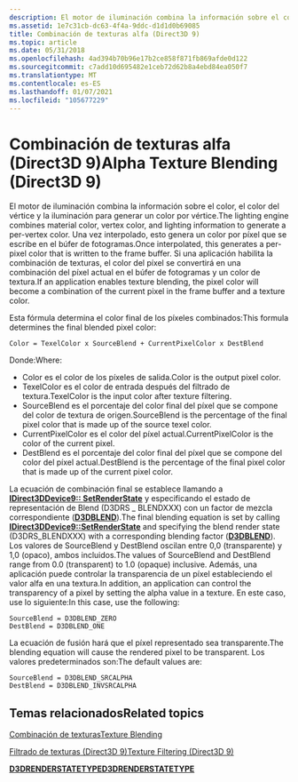 ```yaml
---
description: El motor de iluminación combina la información sobre el color, el color del vértice y la iluminación para generar un color por vértice.
ms.assetid: 1e7c31cb-dc63-4f4a-9ddc-d1d1d0b69085
title: Combinación de texturas alfa (Direct3D 9)
ms.topic: article
ms.date: 05/31/2018
ms.openlocfilehash: 4ad394b70b96e17b2ce858f871fb869afde0d122
ms.sourcegitcommit: c7add10d695482e1ceb72d62b8a4ebd84ea050f7
ms.translationtype: MT
ms.contentlocale: es-ES
ms.lasthandoff: 01/07/2021
ms.locfileid: "105677229"
---
```

# <a name="alpha-texture-blending-direct3d-9"></a><span data-ttu-id="634f0-103">Combinación de texturas alfa (Direct3D 9)</span><span class="sxs-lookup"><span data-stu-id="634f0-103">Alpha Texture Blending (Direct3D 9)</span></span>

<span data-ttu-id="634f0-104">El motor de iluminación combina la información sobre el color, el color del vértice y la iluminación para generar un color por vértice.</span><span class="sxs-lookup"><span data-stu-id="634f0-104">The lighting engine combines material color, vertex color, and lighting information to generate a per-vertex color.</span></span> <span data-ttu-id="634f0-105">Una vez interpolado, esto genera un color por píxel que se escribe en el búfer de fotogramas.</span><span class="sxs-lookup"><span data-stu-id="634f0-105">Once interpolated, this generates a per-pixel color that is written to the frame buffer.</span></span> <span data-ttu-id="634f0-106">Si una aplicación habilita la combinación de texturas, el color del píxel se convertirá en una combinación del píxel actual en el búfer de fotogramas y un color de textura.</span><span class="sxs-lookup"><span data-stu-id="634f0-106">If an application enables texture blending, the pixel color will become a combination of the current pixel in the frame buffer and a texture color.</span></span>

<span data-ttu-id="634f0-107">Esta fórmula determina el color final de los píxeles combinados:</span><span class="sxs-lookup"><span data-stu-id="634f0-107">This formula determines the final blended pixel color:</span></span>


```
Color = TexelColor x SourceBlend + CurrentPixelColor x DestBlend
```



<span data-ttu-id="634f0-108">Donde:</span><span class="sxs-lookup"><span data-stu-id="634f0-108">Where:</span></span>

-   <span data-ttu-id="634f0-109">Color es el color de los píxeles de salida.</span><span class="sxs-lookup"><span data-stu-id="634f0-109">Color is the output pixel color.</span></span>
-   <span data-ttu-id="634f0-110">TexelColor es el color de entrada después del filtrado de textura.</span><span class="sxs-lookup"><span data-stu-id="634f0-110">TexelColor is the input color after texture filtering.</span></span>
-   <span data-ttu-id="634f0-111">SourceBlend es el porcentaje del color final del píxel que se compone del color de textura de origen.</span><span class="sxs-lookup"><span data-stu-id="634f0-111">SourceBlend is the percentage of the final pixel color that is made up of the source texel color.</span></span>
-   <span data-ttu-id="634f0-112">CurrentPixelColor es el color del píxel actual.</span><span class="sxs-lookup"><span data-stu-id="634f0-112">CurrentPixelColor is the color of the current pixel.</span></span>
-   <span data-ttu-id="634f0-113">DestBlend es el porcentaje del color final del píxel que se compone del color del píxel actual.</span><span class="sxs-lookup"><span data-stu-id="634f0-113">DestBlend is the percentage of the final pixel color that is made up of the current pixel color.</span></span>

<span data-ttu-id="634f0-114">La ecuación de combinación final se establece llamando a [**IDirect3DDevice9:: SetRenderState**](/windows/desktop/api) y especificando el estado de representación de Blend (D3DRS \_ BLENDXXX) con un factor de mezcla correspondiente ([**D3DBLEND**](./d3dblend.md)).</span><span class="sxs-lookup"><span data-stu-id="634f0-114">The final blending equation is set by calling [**IDirect3DDevice9::SetRenderState**](/windows/desktop/api) and specifying the blend render state (D3DRS\_BLENDXXX) with a corresponding blending factor ([**D3DBLEND**](./d3dblend.md)).</span></span> <span data-ttu-id="634f0-115">Los valores de SourceBlend y DestBlend oscilan entre 0,0 (transparente) y 1,0 (opaco), ambos incluidos.</span><span class="sxs-lookup"><span data-stu-id="634f0-115">The values of SourceBlend and DestBlend range from 0.0 (transparent) to 1.0 (opaque) inclusive.</span></span> <span data-ttu-id="634f0-116">Además, una aplicación puede controlar la transparencia de un píxel estableciendo el valor alfa en una textura.</span><span class="sxs-lookup"><span data-stu-id="634f0-116">In addition, an application can control the transparency of a pixel by setting the alpha value in a texture.</span></span> <span data-ttu-id="634f0-117">En este caso, use lo siguiente:</span><span class="sxs-lookup"><span data-stu-id="634f0-117">In this case, use the following:</span></span>


```
SourceBlend = D3DBLEND_ZERO 
DestBlend = D3DBLEND_ONE
```



<span data-ttu-id="634f0-118">La ecuación de fusión hará que el píxel representado sea transparente.</span><span class="sxs-lookup"><span data-stu-id="634f0-118">The blending equation will cause the rendered pixel to be transparent.</span></span> <span data-ttu-id="634f0-119">Los valores predeterminados son:</span><span class="sxs-lookup"><span data-stu-id="634f0-119">The default values are:</span></span>


```
SourceBlend = D3DBLEND_SRCALPHA 
DestBlend = D3DBLEND_INVSRCALPHA
```



## <a name="related-topics"></a><span data-ttu-id="634f0-120">Temas relacionados</span><span class="sxs-lookup"><span data-stu-id="634f0-120">Related topics</span></span>

<dl> <dt>

[<span data-ttu-id="634f0-121">Combinación de texturas</span><span class="sxs-lookup"><span data-stu-id="634f0-121">Texture Blending</span></span>](texture-blending.md)
</dt> <dt>

[<span data-ttu-id="634f0-122">Filtrado de texturas (Direct3D 9)</span><span class="sxs-lookup"><span data-stu-id="634f0-122">Texture Filtering (Direct3D 9)</span></span>](texture-filtering.md)
</dt> <dt>

[<span data-ttu-id="634f0-123">**D3DRENDERSTATETYPE**</span><span class="sxs-lookup"><span data-stu-id="634f0-123">**D3DRENDERSTATETYPE**</span></span>](./d3drenderstatetype.md)
</dt> </dl>

 

 
